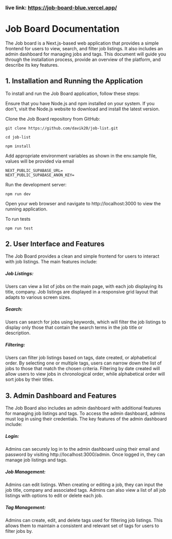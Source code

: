 ### live link: https://job-board-blue.vercel.app/

# Job Board Documentation
The Job board is a Next.js-based web application that provides a simple frontend for users to view, search, and filter job listings. It also includes an admin dashboard for managing jobs and tags. This document will guide you through the installation process, provide an overview of the platform, and describe its key features.

## 1. Installation and Running the Application
To install and run the Job Board application, follow these steps:

Ensure that you have Node.js and npm installed on your system. If you don't, visit the Node.js website to download and install the latest version.

Clone the Job Board repository from GitHub:


```
git clone https://github.com/davik20/job-list.git
```
```
cd job-list
```

```
npm install
```

Add appropriate environment variables as shown in the env.sample file, values will be provided via email

```
NEXT_PUBLIC_SUPABASE_URL=
NEXT_PUBLIC_SUPABASE_ANON_KEY=

```

Run the development server:

```
npm run dev

```
Open your web browser and navigate to http://localhost:3000 to view the running application.

To run tests
```
npm run test
```


## 2. User Interface and Features

The Job Board provides a clean and simple frontend for users to interact with job listings. The main features include:

##### Job Listings: 
Users can view a list of jobs on the main page, with each job displaying its title, company. Job listings are displayed in a responsive grid layout that adapts to various screen sizes.

##### Search: 
Users can search for jobs using keywords, which will filter the job listings to display only those that contain the search terms in the job title or description.

##### Filtering: 
Users can filter job listings based on tags, date created, or alphabetical order. By selecting one or multiple tags, users can narrow down the list of jobs to those that match the chosen criteria. Filtering by date created will allow users to view jobs in chronological order, while alphabetical order will sort jobs by their titles.



## 3. Admin Dashboard and Features
The Job Board also includes an admin dashboard with additional features for managing job listings and tags. To access the admin dashboard, admins must log in using their credentials. The key features of the admin dashboard include:

##### Login: 
Admins can securely log in to the admin dashboard using their email and password by visiting http://localhost:3000/admin. Once logged in, they can manage job listings and tags. 

##### Job Management:
Admins can  edit listings. When creating or editing a job, they can input the job title, company and associated tags. Admins can also view a list of all job listings with options to edit or delete each job.

##### Tag Management:
Admins can create, edit, and delete tags used for filtering job listings. This allows them to maintain a consistent and relevant set of tags for users to filter jobs by.


